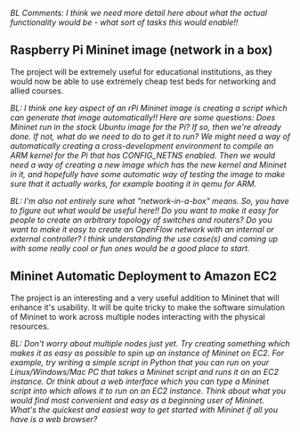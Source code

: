 *BL Comments: I think we need more detail here about what the actual functionality would be - what sort of tasks this would enable!!*

## Raspberry Pi Mininet image (network in a box)
The project will be extremely useful for educational institutions, as they would now be able to use extremely cheap test beds for networking and allied courses.

*BL: I think one key aspect of an rPi Mininet image is creating a script which can generate that image automatically!! Here are some questions: Does Mininet run in the stock Ubuntu image for the Pi? If so, then we're already done. If not, what do we need to do to get it to run? We might need a way of automatically creating a cross-development environment to compile an ARM kernel for the Pi that has CONFIG_NETNS enabled. Then we would need a way of creating a new image which has the new kernel and Mininet in it, and hopefully have some automatic way of testing the image to make sure that it actually works, for example booting it in qemu for ARM.*

*BL: I'm also not entirely sure what "network-in-a-box" means. So, you have to figure out what would be useful here!! Do you want to make it easy for people to create an arbitrary topology of switches and routers? Do you want to make it easy to create an OpenFlow network with an internal or external controller? I think understanding the use case(s) and coming up with some really cool or fun ones would be a good place to start.*

## Mininet Automatic Deployment to Amazon EC2  
The project is an interesting and a very useful addition to Mininet that will enhance it's usability. It will be quite tricky to make the software simulation of Mininet to work across multiple nodes interacting with the physical resources.

*BL: Don't worry about multiple nodes just yet. Try creating something which makes it as easy as possible to spin up an instance of Mininet on EC2. For example, try writing a simple script in Python that you can run on  your Linux/Windows/Mac PC that takes a Mininet script and runs it on an EC2 instance. Or think about a web interface which you can type a Mininet script into which allows it to run on an EC2 instance. Think about what you would find most convenient and easy as a beginning user of Mininet. What's the quickest and easiest way to get started with Mininet if all you have is a web browser?*